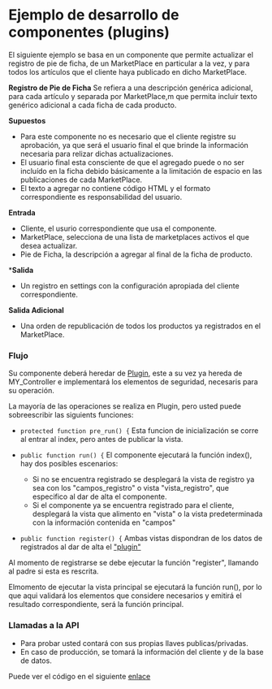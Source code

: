 # Ejemplo de desarrollo de componentes (plugins)

El siguiente ejemplo se basa en un componente que permite actualizar el registro de pie de ficha, de un MarketPlace en particular a la vez, y para todos los artículos que el cliente haya publicado en dicho MarketPlace.

**Registro de Pie de Ficha** Se refiera a una descripción genérica adicional, para cada artículo y separada por MarketPlace,m que permita incluir texto genérico adicional a cada ficha de cada producto.

**Supuestos** 
- Para este componente no es necesario que el cliente registre su aprobación, ya que será el usuario final el que brinde la información necesaria para relizar dichas actualizaciones.
- El usuario final esta consciente de que el agregado puede o no ser incluído en la ficha debido básicamente a la limitación de espacio en las publicaciones de cada MarketPlace.
- El texto a agregar no contiene código HTML y el formato correspondiente es responsabilidad del usuario.

**Entrada** 
- Cliente, el usurio correspondiente que usa el componente.
- MarketPlace, selecciona de una lista de marketplaces activos el que desea actualizar.
- Pie de Ficha, la descripción a agregar al final de la ficha de producto.

***Salida**
- Un registro en settings con la configuración apropiada del cliente correspondiente.

**Salida Adicional**
- Una orden de republicación de todos los productos ya registrados en el MarketPlace.

### Flujo

Su componente deberá heredar de [Plugin](https://github.com/hvalles/plugin-mks/blob/master/php/application/controllers/plugins/Plugin.php), este a su vez ya hereda de MY_Controller e implementará los elementos de seguridad,
necesaris para su operación.

La mayoría de las operaciones se realiza en Plugin, pero usted puede sobreescribir las siguients funciones:
- `protected function pre_run() {` Esta funcion de inicialización se corre al entrar al index, pero antes de publicar la vista.
- `public function run() {` El componente ejecutará la función index(), hay dos posibles escenarios: 
    - Si no se encuentra registrado se desplegará la vista de registro ya sea con los "campos_registro" o vista "vista_registro", que especifico al dar de alta el componente.
    - Si el componente ya se encuentra registrado para el cliente, 
desplegará la vista que alimento en "vista" o la vista predeterminada con la información contenida en "campos"

- `public function register() {` 
Ambas vistas dispondran de los datos de registrados al dar de alta el ["plugin"](https://github.com/hvalles/plugin-mks/blob/master/docs/registro.md)

Al momento de registrarse se debe ejecutar la función "register", llamando al padre si esta es rescrita.

Elmomento de ejecutar la vista principal se ejecutará la función run(), por lo que aqui validará los elementos que considere necesarios y emitirá el resultado correspondiente, será la función principal.

### Llamadas a la API

- Para probar usted contará con sus propias llaves publicas/privadas.
- En caso de producción, se tomará la información del cliente y de la base de datos.


Puede ver el código en el siguiente [enlace](https://github.com/hvalles/plugin-mks/blob/master/php/application/controllers/plugins/Firmaficha.php)